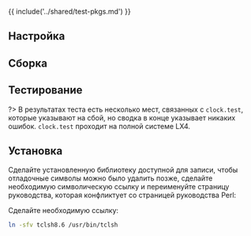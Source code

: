 <pkg :name="'tcl'" instsize showsbu2></pkg>

{{ include('../shared/test-pkgs.md') }}

## Настройка

<package-script :package="'tcl'" :type="'configure'"></package-script>

## Сборка

<package-script :package="'tcl'" :type="'build'"></package-script>

## Тестирование

<package-script :package="'tcl'" :type="'test'"></package-script>

?> В результатах теста есть несколько мест, связанных с `clock.test`, которые указывают на сбой, но сводка в конце указывает никаких ошибок. `clock.test` проходит на полной системе LX4.

## Установка

<package-script :package="'tcl'" :type="'install'"></package-script>

Сделайте установленную библиотеку доступной для записи, чтобы отладочные символы можно было удалить позже, сделайте необходимую символическую ссылку и переименуйте страницу руководства, которая конфликтует со страницей руководства Perl:

<package-script :package="'tcl'" :type="'postinstall'"></package-script>

Сделайте необходимую ссылку:

```bash
ln -sfv tclsh8.6 /usr/bin/tclsh
```

<script>
	new Vue({ el: '#main' })
</script>
